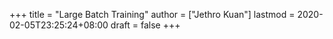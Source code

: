 +++
title = "Large Batch Training"
author = ["Jethro Kuan"]
lastmod = 2020-02-05T23:25:24+08:00
draft = false
+++
